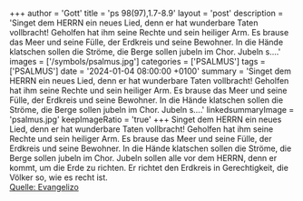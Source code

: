 +++
author = 'Gott'
title = 'ps 98(97),1.7-8.9'
layout = 'post'
description = 'Singet dem HERRN ein neues Lied, denn er hat wunderbare Taten vollbracht! Geholfen hat ihm seine Rechte und sein heiliger Arm.  Es brause das Meer und seine Fülle, der Erdkreis und seine Bewohner. In die Hände klatschen sollen die Ströme, die Berge sollen jubeln im Chor. Jubeln s....'
images = ['/symbols/psalmus.jpg']
categories = ['PSALMUS']
tags = ['PSALMUS']
date = '2024-01-04 08:00:00 +0100'
summary = 'Singet dem HERRN ein neues Lied, denn er hat wunderbare Taten vollbracht! Geholfen hat ihm seine Rechte und sein heiliger Arm.  Es brause das Meer und seine Fülle, der Erdkreis und seine Bewohner. In die Hände klatschen sollen die Ströme, die Berge sollen jubeln im Chor. Jubeln s....'
linkedsummaryImage = 'psalmus.jpg'
keepImageRatio = 'true'
+++
Singet dem HERRN ein neues Lied, denn er hat wunderbare Taten vollbracht! Geholfen hat ihm seine Rechte und sein heiliger Arm. 
Es brause das Meer und seine Fülle, der Erdkreis und seine Bewohner.
In die Hände klatschen sollen die Ströme, die Berge sollen jubeln im Chor.
Jubeln sollen alle vor dem HERRN, denn er kommt, um die Erde zu richten.<!--more--> Er richtet den Erdkreis in Gerechtigkeit, die Völker so, wie es recht ist.<br> [Quelle: Evangelizo](https://evangeliumtagfuertag.org/DE/gospel)